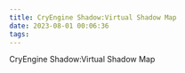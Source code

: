 ```yaml
---
title: CryEngine Shadow:Virtual Shadow Map
date: 2023-08-01 00:06:36
tags:
---
```


CryEngine Shadow:Virtual Shadow Map
